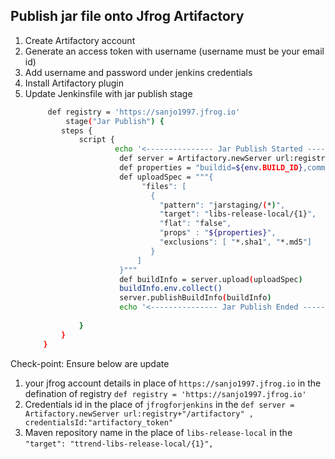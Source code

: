 ## Publish jar file onto Jfrog Artifactory
1. Create Artifactory account  
2. Generate an access token  with username  (username must be your email id)
3. Add username and password under jenkins credentials   
4. Install Artifactory plugin  
5. Update Jenkinsfile with jar publish stage   
    ```sh 
         def registry = 'https://sanjo1997.jfrog.io'
             stage("Jar Publish") {
            steps {
                script {
                        echo '<--------------- Jar Publish Started --------------->'
                         def server = Artifactory.newServer url:registry+"/artifactory" ,  credentialsId:"artifactory_token"
                         def properties = "buildid=${env.BUILD_ID},commitid=${GIT_COMMIT}";
                         def uploadSpec = """{
                              "files": [
                                {
                                  "pattern": "jarstaging/(*)",
                                  "target": "libs-release-local/{1}",
                                  "flat": "false",
                                  "props" : "${properties}",
                                  "exclusions": [ "*.sha1", "*.md5"]
                                }
                             ]
                         }"""
                         def buildInfo = server.upload(uploadSpec)
                         buildInfo.env.collect()
                         server.publishBuildInfo(buildInfo)
                         echo '<--------------- Jar Publish Ended --------------->'  
                
                }
            }   
        }   
    ```

Check-point: 
Ensure below are update
1. your jfrog account details in place of `https://sanjo1997.jfrog.io` in the defination of registry `def registry = 'https://sanjo1997.jfrog.io'`
2. Credentials id in the place of `jfrogforjenkins` in the  `def server = Artifactory.newServer url:registry+"/artifactory" ,  credentialsId:"artifactory_token"`
3. Maven repository name in the place of `libs-release-local` in the `"target": "ttrend-libs-release-local/{1}",`

